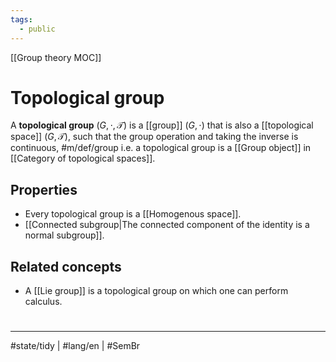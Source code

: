 ```yaml
---
tags:
  - public
---
```

[[Group theory MOC]]
# Topological group

A **topological group** $(G, \cdot, \mathcal{T})$ is a [[group]] $(G, \cdot)$ that is also a [[topological space]] $(G, \mathcal{T})$,
such that the group operation and taking the inverse is continuous, #m/def/group 
i.e. a topological group is a [[Group object]] in [[Category of topological spaces]].

## Properties

- Every topological group is a [[Homogenous space]].
- [[Connected subgroup|The connected component of the identity is a normal subgroup]].

## Related concepts

- A [[Lie group]] is a topological group on which one can perform calculus. 

#
---
#state/tidy | #lang/en | #SemBr